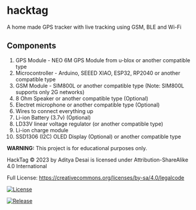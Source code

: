 # hacktag
A home made GPS tracker with live tracking using GSM, BLE and Wi-Fi

## Components
1. GPS Module - NEO 6M GPS Module from u-blox or another compatible type
2. Microcontroller - Arduino, SEEED XIAO, ESP32, RP2040 or another compatible type
3. GSM Module - SIM800L or another compatible type (Note: SIM800L supports only 2G networks)
4. 8 Ohm Speaker or another compatible type (Optional)
5. Electret microphone or another compatible type (Optional)
6. Wires to connect everything up
7. Li-ion Battery (3.7v) (Optional)
8. LD33V linear voltage regulator (or another compatible type)
9. Li-ion charge module
10. SSD1306 (I2C) OLED Display (Optional) or another compatible type


**WARNING:** This project is for educational purposes only.



HackTag © 2023 by Aditya Desai is licensed under Attribution-ShareAlike 4.0 International

Full License: https://creativecommons.org/licenses/by-sa/4.0/legalcode

[![License](https://img.shields.io/static/v1?label=License&message=Attribution-ShareAlike%204.0%20International&color=success)](https://github.com/adityad0/hacktag/blob/main/LICENSE)

[![Release](https://img.shields.io/static/v1?label=Release&message=1.0.0%20Beta&color=informational)](https://github.com/adityad0/hacktag/releases)
